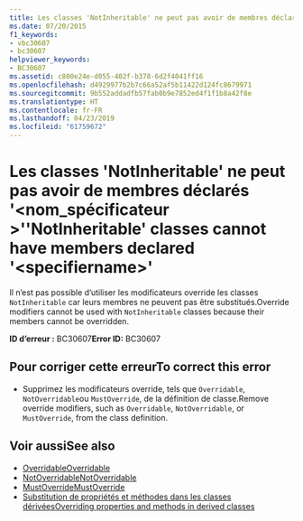 ```yaml
---
title: Les classes 'NotInheritable' ne peut pas avoir de membres déclarés '<specifiername>'
ms.date: 07/20/2015
f1_keywords:
- vbc30607
- bc30607
helpviewer_keywords:
- BC30607
ms.assetid: c800e24e-d055-402f-b378-6d2f4041ff16
ms.openlocfilehash: d4929977b2b7c66a52af5b11422d124fc8679971
ms.sourcegitcommit: 9b552addadfb57fab0b9e7852ed4f1f1b8a42f8e
ms.translationtype: HT
ms.contentlocale: fr-FR
ms.lasthandoff: 04/23/2019
ms.locfileid: "61759672"
---
```

# <a name="notinheritable-classes-cannot-have-members-declared-specifiername"></a><span data-ttu-id="81c4b-102">Les classes 'NotInheritable' ne peut pas avoir de membres déclarés '\<nom_spécificateur >'</span><span class="sxs-lookup"><span data-stu-id="81c4b-102">'NotInheritable' classes cannot have members declared '\<specifiername>'</span></span>
<span data-ttu-id="81c4b-103">Il n’est pas possible d’utiliser les modificateurs override les classes `NotInheritable` car leurs membres ne peuvent pas être substitués.</span><span class="sxs-lookup"><span data-stu-id="81c4b-103">Override modifiers cannot be used with `NotInheritable` classes because their members cannot be overridden.</span></span>  
  
 <span data-ttu-id="81c4b-104">**ID d’erreur :** BC30607</span><span class="sxs-lookup"><span data-stu-id="81c4b-104">**Error ID:** BC30607</span></span>  
  
## <a name="to-correct-this-error"></a><span data-ttu-id="81c4b-105">Pour corriger cette erreur</span><span class="sxs-lookup"><span data-stu-id="81c4b-105">To correct this error</span></span>  
  
- <span data-ttu-id="81c4b-106">Supprimez les modificateurs override, tels que `Overridable`, `NotOverridable`ou `MustOverride`, de la définition de classe.</span><span class="sxs-lookup"><span data-stu-id="81c4b-106">Remove override modifiers, such as `Overridable`, `NotOverridable`, or `MustOverride`, from the class definition.</span></span>  
  
## <a name="see-also"></a><span data-ttu-id="81c4b-107">Voir aussi</span><span class="sxs-lookup"><span data-stu-id="81c4b-107">See also</span></span>

- [<span data-ttu-id="81c4b-108">Overridable</span><span class="sxs-lookup"><span data-stu-id="81c4b-108">Overridable</span></span>](../../visual-basic/language-reference/modifiers/overridable.md)
- [<span data-ttu-id="81c4b-109">NotOverridable</span><span class="sxs-lookup"><span data-stu-id="81c4b-109">NotOverridable</span></span>](../../visual-basic/language-reference/modifiers/notoverridable.md)
- [<span data-ttu-id="81c4b-110">MustOverride</span><span class="sxs-lookup"><span data-stu-id="81c4b-110">MustOverride</span></span>](../../visual-basic/language-reference/modifiers/mustoverride.md)
- [<span data-ttu-id="81c4b-111">Substitution de propriétés et méthodes dans les classes dérivées</span><span class="sxs-lookup"><span data-stu-id="81c4b-111">Overriding properties and methods in derived classes</span></span>](~/docs/visual-basic/programming-guide/language-features/objects-and-classes/inheritance-basics.md#overriding-properties-and-methods-in-derived-classes)
